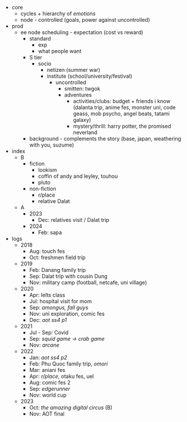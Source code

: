 - core
	- cycles + hierarchy of *emotions*
	- node - controlled (goals, power against uncontrolled)
- prod
	- ee node scheduling - expectation (cost vs reward)
		- standard
			- exp
			- what people want 
		- S tier
			- socio
				- netizen (summer war)
				- institute (school/university/festival)
					- uncontrolled
						- smitten: twgok
						- adventures
							- activities/clubs: budget + friends i know (dalanta trip, anime fes, monster uni, code geass, mob psycho, angel beats, tatami galaxy)
							- mystery/thrill: harry potter, the promised neverland 
		- background - complements the story (base, japan, weathering with you, suzume)
- index
	-  B
		- fiction
			- lookism
			- coffin of andy and leyley, touhou
			- pluto
		- non-fiction
			- r/place
			- relative Dalat
	- A
		- 2023
			- Dec: relatives visit / Dalat trip
		- 2024
			- Feb: sapa
- logs
	- 2018
		- Aug: touch fes
		- Oct: freshmen field trip
	- 2019
		- Feb: Danang family trip
		- Sep: Dalat trip with cousin Dung
		- Nov: military camp (football, netcafe, uni village)
	- 2020
		- Apr: Ielts class
		- Jul: hospital visit for mom
		- Sep: *amongus, fall guys*
		- Nov: uni exploration, comic fes
		- Dec: *aot ss4 p1* 
	- 2021
		- Jul - Sep: Covid
		- Sep: *squid game -> crab game*
		- Nov: *arcane*
	- 2022
		- Jan: *aot ss4 p2*
		- Feb: Phu Quoc family trip, *omori*
		- Mar: aniani fes
		- Apr: *r/place*, otaku fes, uel
		- Aug: comic fes 2
		- Sep: *edgerunner*
		- Nov: world cup
	- 2023
		- Oct: *the amazing digital circus* (B)
		- Nov: AOT final